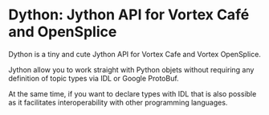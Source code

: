 # Dython: Jython API for Vortex Café and OpenSplice

Dython is a tiny and cute Jython API for Vortex Cafe and Vortex OpenSplice.

Jython allow you to work straight with Python objets without requiring any definition of topic types via IDL or Google ProtoBuf.

At the same time, if you want to declare types with IDL that is also possible as it facilitates interoperability with other programming languages.
